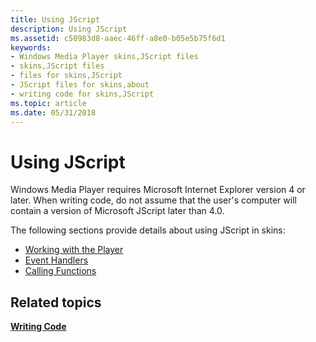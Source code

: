 ```yaml
---
title: Using JScript
description: Using JScript
ms.assetid: c50983d8-aaec-46ff-a8e0-b05e5b75f6d1
keywords:
- Windows Media Player skins,JScript files
- skins,JScript files
- files for skins,JScript
- JScript files for skins,about
- writing code for skins,JScript
ms.topic: article
ms.date: 05/31/2018
---
```


# Using JScript

Windows Media Player requires Microsoft Internet Explorer version 4 or later. When writing code, do not assume that the user's computer will contain a version of Microsoft JScript later than 4.0.

The following sections provide details about using JScript in skins:

-   [Working with the Player](working-with-the-player.md)
-   [Event Handlers](event-handlers.md)
-   [Calling Functions](calling-functions.md)

## Related topics

<dl> <dt>

[**Writing Code**](writing-code.md)
</dt> </dl>

 

 




